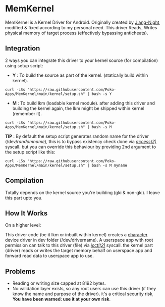# MemKernel
MemKernel is a Kernel Driver for Android.
Originally created by [Jiang-Night](https://github.com/Jiang-Night/Kernel_driver_hack), modified & fixed according to my personal need.
This driver Reads, Writes physical memory of target process (effectively bypassing anticheats).

## Integration
2 ways you can integrate this driver to your kernel source (for compilation) using setup script:
* __Y__ : To build the source as part of the kernel. (statically build within kernel).
```
curl -LSs "https://raw.githubusercontent.com/Poko-Apps/MemKernel/main/kernel/setup.sh" | bash -s Y
```
* __M__ : To build lkm (loadable kernel module). after adding this driver and building the kernel again, the lkm might be shipped within kernel (remember it).
```
curl -LSs "https://raw.githubusercontent.com/Poko-Apps/MemKernel/main/kernel/setup.sh" | bash -s M
```

**TIP** : By default the setup script generates random name for the driver (/dev/*randomname*), this is to bypass existency check done via [*access(2)*](https://man7.org/linux/man-pages/man2/access.2.html) syscall. but you can override this behaviour by providing 2nd argument to the setup script like this:

```curl -LSs "https://raw.githubusercontent.com/Poko-Apps/MemKernel/main/kernel/setup.sh" | bash -s M myname```

## Compilation
Totally depends on the kernel source you're building (gki & non-gki). I leave this part upto you.

## How It Works
On a higher level:

This driver code (be it lkm or inbuilt within kernel) creates a [character](https://linux-kernel-labs.github.io/refs/heads/master/labs/device_drivers.html) device driver in dev folder (/dev/drivername). A userspace app with root permission can talk to this driver (file) via [*ioctl(2)*](https://man7.org/linux/man-pages/man2/ioctl.2.html) syscall. the kernel part (driver) reads or writes the target memory behalf on userspace app and forward read data to userspace app to use.

## Problems
* Reading or writing size capped at 8192 bytes.
* No validation layer exists, so any root users can use this driver (if they know the name and purpose of the driver). it's a critical security risk, **You have been warned: use it at your own risk**.